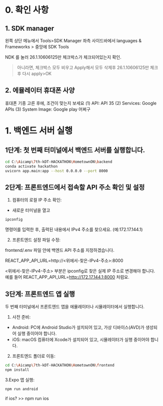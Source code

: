 # 0. 확인 사항
## 1. SDK manager
왼쪽 상단 메뉴에서  Tools>SDK Manager
좌측 사이드바에서 languages & Frameworks > 중앙에 SDK Tools

NDK 를 눌러 26.1.10606125만 체크박스가 체크되어있는지 확인.
> 아니라면, 체크박스 모두 비우고 Apply해서 모두 삭제후 26.1.10606125만 체크 후 다시 apply>OK
## 2. 에뮬레이터 휴대폰 사양
휴대폰 기종 고른 후에, 조건이 맞는지 보세요
(1) API: API 35
(2) Services: Google APIs
(3) System Image: Google play 어쩌구



# 1. 백엔드 서버 실행

## 1단계: 첫 번째 터미널에서 백엔드 서버를 실행합니다.

```bash
cd C:\Aicamp\7th-kDT-HACKATHON\HometownON\backend
conda activate hackathon
uvicorn app.main:app --host 0.0.0.0 --port 8000
```

## 2단계: 프론트엔드에서 접속할 API 주소 확인 및 설정

1. 컴퓨터의 로컬 IP 주소 확인:
* 새로운 터미널을 열고
```bash
ipconfig
```
명령어를 입력한 후, 출력된 내용에서 IPv4 주소를 찾으세요. (예:172.17.144.1)

2. 프론트엔드 설정 파일 수정:

frontend/.env 파일 안에 백엔드 API 주소를 지정하겠습니다.

REACT_APP_API_URL=http://<위에서-찾은-IPv4-주소>:8000

<위에서-찾은-IPv4-주소> 부분은 ipconfig로 찾은 실제 IP 주소로 변경해야 합니다. 예를 들어
REACT_APP_API_URL=http://172.17.144.1:8000 처럼요.

## 3단계: 프론트엔드 앱 실행

두 번째 터미널에서 프론트엔드 앱을 에뮬레이터나 시뮬레이터에서 실행합니다.

1. 사전 준비:
* Android: PC에 Android Studio가 설치되어 있고, 가상 디바이스(AVD)가 생성되어 실행 중이어야 합니다.
* iOS: macOS 컴퓨터에 Xcode가 설치되어 있고, 시뮬레이터가 실행 중이어야 합니다.

2. 프론트엔드 폴더로 이동:
```bash
cd C:\Aicamp\7th-kDT-HACKATHON\HometownON\frontend
npm install
```
3.Expo 앱 실행:
```bash
npm run android
```
if ios? >> npm run ios

